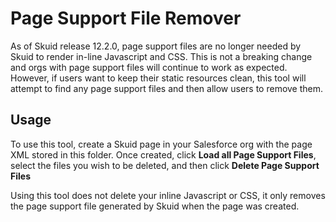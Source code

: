 # Page Support File Remover

As of Skuid release 12.2.0, page support files are no longer needed by Skuid to render in-line Javascript and CSS. This is not a breaking change and orgs with page support files will continue to work as expected. However, if users want to keep their static resources clean, this tool will attempt to find any page support files and then allow users to remove them.

## Usage

To use this tool, create a Skuid page in your Salesforce org with the page XML stored in this folder. Once created, click **Load all Page Support Files**, select the files you wish to be deleted, and then click **Delete Page Support Files**

Using this tool does not delete your inline Javascript or CSS, it only removes the page support file generated by Skuid when the page was created.